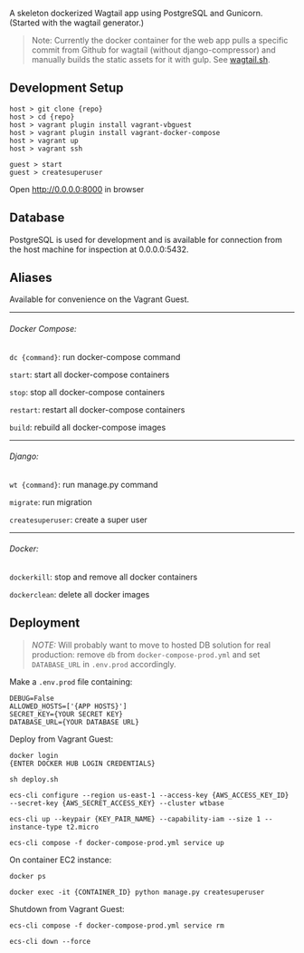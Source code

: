 A skeleton dockerized Wagtail app using PostgreSQL and Gunicorn.
(Started with the wagtail generator.)

> Note: Currently the docker container for the web app pulls a specific commit from Github for wagtail (without django-compressor) and manually builds the static assets for it with gulp. See [wagtail.sh](https://github.com/thearrow/wtbase/blob/master/wagtail.sh).


## Development Setup
```
host > git clone {repo}
host > cd {repo}
host > vagrant plugin install vagrant-vbguest
host > vagrant plugin install vagrant-docker-compose
host > vagrant up
host > vagrant ssh

guest > start
guest > createsuperuser
```

Open http://0.0.0.0:8000 in browser



## Database
PostgreSQL is used for development and is available for connection from the host machine for inspection at 0.0.0.0:5432.



## Aliases
Available for convenience on the Vagrant Guest.

---

######  Docker Compose:

`dc {command}`: run docker-compose command

`start`: start all docker-compose containers

`stop`: stop all docker-compose containers

`restart`: restart all docker-compose containers

`build`: rebuild all docker-compose images

---

###### Django:

`wt {command}`: run manage.py command

`migrate`: run migration

`createsuperuser`: create a super user

---

###### Docker:

`dockerkill`: stop and remove all docker containers

`dockerclean`: delete all docker images



## Deployment
> *NOTE:* Will probably want to move to hosted DB solution for real production: remove `db` from `docker-compose-prod.yml` and set `DATABASE_URL` in `.env.prod` accordingly.

Make a `.env.prod` file containing:
```
DEBUG=False
ALLOWED_HOSTS=['{APP HOSTS}']
SECRET_KEY={YOUR SECRET KEY}
DATABASE_URL={YOUR DATABASE URL}
```

Deploy from Vagrant Guest:
```
docker login
{ENTER DOCKER HUB LOGIN CREDENTIALS}

sh deploy.sh

ecs-cli configure --region us-east-1 --access-key {AWS_ACCESS_KEY_ID} --secret-key {AWS_SECRET_ACCESS_KEY} --cluster wtbase

ecs-cli up --keypair {KEY_PAIR_NAME} --capability-iam --size 1 --instance-type t2.micro

ecs-cli compose -f docker-compose-prod.yml service up
```

On container EC2 instance:
```
docker ps

docker exec -it {CONTAINER_ID} python manage.py createsuperuser
```

Shutdown from Vagrant Guest:
```
ecs-cli compose -f docker-compose-prod.yml service rm

ecs-cli down --force
```
